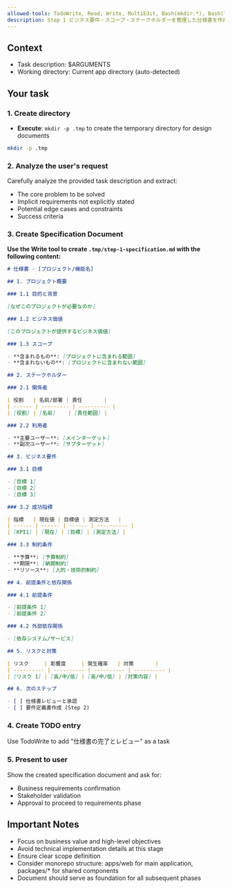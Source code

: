 ```yaml
---
allowed-tools: TodoWrite, Read, Write, MultiEdit, Bash(mkdir:*), Bash(ls:*), Bash(find:*)
description: Step 1 ビジネス要件・スコープ・ステークホルダーを整理した仕様書を作成（ディレクトリ自動作成）
---
```


## Context

- Task description: $ARGUMENTS
- Working directory: Current app directory (auto-detected)

## Your task

### 1. Create directory

- **Execute**: `mkdir -p .tmp` to create the temporary directory for design documents

```bash
mkdir -p .tmp
```

### 2. Analyze the user's request

Carefully analyze the provided task description and extract:

- The core problem to be solved
- Implicit requirements not explicitly stated
- Potential edge cases and constraints
- Success criteria

### 3. Create Specification Document

**Use the Write tool to create `.tmp/step-1-specification.md` with the following content:**

```markdown
# 仕様書 - [プロジェクト/機能名]

## 1. プロジェクト概要

### 1.1 目的と背景

[なぜこのプロジェクトが必要なのか]

### 1.2 ビジネス価値

[このプロジェクトが提供するビジネス価値]

### 1.3 スコープ

- **含まれるもの**: [プロジェクトに含まれる範囲]
- **含まれないもの**: [プロジェクトに含まれない範囲]

## 2. ステークホルダー

### 2.1 関係者

| 役割   | 名前/部署 | 責任       |
| ------ | --------- | ---------- |
| [役割] | [名前]    | [責任範囲] |

### 2.2 利用者

- **主要ユーザー**: [メインターゲット]
- **副次ユーザー**: [サブターゲット]

## 3. ビジネス要件

### 3.1 目標

- [目標 1]
- [目標 2]
- [目標 3]

### 3.2 成功指標

| 指標   | 現在値 | 目標値 | 測定方法   |
| ------ | ------ | ------ | ---------- |
| [KPI1] | [現在] | [目標] | [測定方法] |

### 3.3 制約条件

- **予算**: [予算制約]
- **期限**: [納期制約]
- **リソース**: [人的・技術的制約]

## 4. 前提条件と依存関係

### 4.1 前提条件

- [前提条件 1]
- [前提条件 2]

### 4.2 外部依存関係

- [依存システム/サービス]

## 5. リスクと対策

| リスク     | 影響度     | 発生確率   | 対策       |
| ---------- | ---------- | ---------- | ---------- |
| [リスク 1] | [高/中/低] | [高/中/低] | [対策内容] |

## 6. 次のステップ

- [ ] 仕様書レビューと承認
- [ ] 要件定義書作成 (Step 2)
```

### 4. Create TODO entry

Use TodoWrite to add "仕様書の完了とレビュー" as a task

### 5. Present to user

Show the created specification document and ask for:

- Business requirements confirmation
- Stakeholder validation
- Approval to proceed to requirements phase

## Important Notes

- Focus on business value and high-level objectives
- Avoid technical implementation details at this stage
- Ensure clear scope definition
- Consider monorepo structure: apps/web for main application, packages/\* for shared components
- Document should serve as foundation for all subsequent phases
